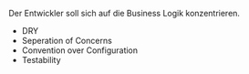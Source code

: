 Der Entwickler soll sich auf die Business Logik konzentrieren.

- DRY
- Seperation of Concerns
- Convention over Configuration
- Testability